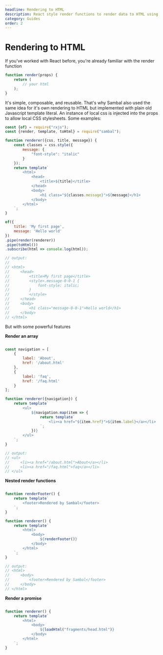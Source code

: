 ```yaml
---
headline: Rendering to HTML
description: React style render functions to render data to HTML using plain old Javascript template literal
category: Guides
order: 2
---
```


# Rendering to HTML

If you've worked with React before, you're already familiar with the render function

```js
function render(props) {
    return (
        // your html
    );
}
```

It's simple, composable, and reusable.  That's why Sambal also used the same idea for it's own rendering to HTML but implemented with plain old Javascript template literal.  An instance of local css is injected into the props to allow local CSS stylesheets. Some examples:

```js
const {of} = require("rxjs");
const {render, template, toHtml} = require("sambal");

function renderer({css, title, message}) {
    const classes = css.style({
        message: {
            "font-style": "italic"
        }
    });
    return template`
        <html>
            <head>
                <title>${title}</title>
            </head>
            <body>
                <h1 class="${classes.message}">${message}</h1>
            </body>
        </html>
    `;
}

of({
    title: 'My first page',
    message: 'Hello world'
})
.pipe(render(renderer))
.pipe(toHtml())
.subscribe(html => console.log(html));

// output:
//
// <html>
//     <head>
//         <title>My first page</title>
//         <style>.message-0-0-1 {
//             font-style: italic;
//         }       
//         </style>
//     </head>
//     <body>
//         <h1 class="message-0-0-1">Hello world</h1>
//     </body>
// </html>

```

But with some powerful features

__Render an array__

```js

const navigation = [
    {
        label: 'About',
        href: '/about.html'
    },
    {
        label: 'faq',
        href: '/faq.html'
    }
];

function renderer({navigation}) {
    return template`
        <ul>
            ${navigation.map(item => {
                return template`
                    <li><a href="${item.href}">${item.label}</a></li>
                `;
            })}
        </ul>
    `;
}

// output:
// <ul>   
//     <li><a href="/about.html">About</a></li>
//     <li><a href="/faq.html">faq</a></li>
// </ul>


```

__Nested render functions__

```js

function renderFooter() {
    return template`
        <footer>Rendered by Sambal</footer>
    `;
}

function renderer() {
    return template`
        <html>
            <body>
                ${renderFooter()}
            </body>
        </html>
    `;
}

// output:
// <html>
//     <body>
//         <footer>Rendered by Sambal</footer>
//     </body>
// </html>


```

__Render a promise__

```js

function renderer() {
    return template`
        <html>
            <body>
                ${loadHtml("fragments/head.html")}
            </body>
        </html>
    `;
}

```